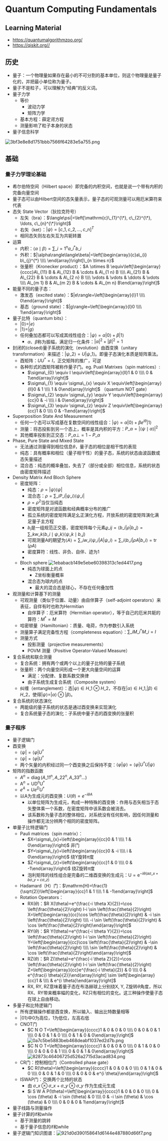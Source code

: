 # Quantum Computing Fundamentals


<!--more-->

## Learning Material
- https://quantumalgorithmzoo.org/
- https://qiskit.org//


## 历史
- 量子：一个物理量如果存在最小的不可分割的基本单位，则这个物理量是量子化的，并把最小单位称为量子。
- 量子不是粒子，可以理解为“经典”的反义词。
- 量子力学
	- 等价
		- 波动力学
		- 矩阵力学
	- 基本方程：薛定谔方程
	- 测量影响了粒子本身的状态
- 量子信息科学

![3bf3e8e8d1751bbb7566f64283e5a755.png](/_resources/44d0ebf582164cf2bbba45fee2b9dcbc.png)

## 基础
### 量子力学理论基础
- 希尔伯特空间（Hilbert space）即完备的内积空间，也就是说一个带有内积的完备向量空间
- 量子态可以由Hilbert空间的态矢量表示，量子态的可观测量可以用厄米算符来代表
- 态矢 State Vector（狄拉克符号）
	- 左矢（bra）：$\langle\psi|=\left[\mathrm{c}\_{1}^{\*}, c\_{2}^{\*}, \ldots, c\_{n}^{\*}\right]$
	- 右矢（ket）：$|\psi\rangle=\left[c\_{1}, c\_{2}, \ldots, c\_{n}\right]^{T}$
	- 相同态矢则左右矢互为共轭转置
- 运算
	- 内积：$\langle\alpha \mid \beta\rangle=\sum\_{i=1}^{n} a\_{i}^{*} b\_{i}$
	- 外积：$|\alpha\rangle\langle\beta|=\left[\begin{array}{c}a\_{i} b\_{j}^{*} \\\\ \end{array}\right]\_{n \times n}$
	- 张量积（Kronecker product）：$A \otimes B \equiv\left[\begin{array}{cccc}A\_{11} B & A\_{12} B & \cdots & A\_{1 n} B \\\\ A\_{21} B & A\_{22} B & \cdots & A\_{2 n} B \\\\ \vdots & \vdots & \ddots & \vdots \\\\ A\_{m 1} B & A\_{m 2} B & \cdots & A\_{m n} B\end{array}\right]$
- 能量不同的量子态：
	- 激发态（excited state）：$|e\rangle=\left[\begin{array}{l}1 \\\\ 0\end{array}\right]$
	- 基态（ground state）：$|g\rangle=\left[\begin{array}{l}0 \\\\ 1\end{array}\right]$
- 量子比特（quantum bits）：
	- $|0\rangle = |e\rangle$
	- $|1\rangle = |g\rangle$
	- 任何叠加态都可以写成其线性组合：$|\psi\rangle=\alpha|0\rangle+\beta|1\rangle$
		- $\alpha$、$\beta$称为振幅，满足归一化条件：$|\alpha|^{2}+|\beta|^{2}=1$
- 封闭的(closed)量子系统的演化（evolution）由酉变换（unitary transformation）来描述：$\left|\psi\_{2}\right\rangle=U\left|\psi\_{1}\right\rangle$。即量子态演化本质是矩阵乘法。
	- 酉矩阵：$U U^{*}=I$，正交矩阵的推广，可逆
	- 各种形式的酉矩阵被称作量子门。eg. Puali Matrixes（spin matrices）:
		- $\sigma\_{0} \equiv I \equiv\left[\begin{array}{ll}1 & 0 \\\\ 0 & 1\end{array}\right]$
		- $\sigma\_{1} \equiv \sigma\_{x} \equiv X \equiv\left[\begin{array}{ll}0 & 1 \\\\ 1 & 0\end{array}\right]$ （quantum NOT gate）
		- $\sigma\_{2} \equiv \sigma\_{y} \equiv Y \equiv\left[\begin{array}{cc}0 & -i \\\\ i & 0\end{array}\right]$
		- $\sigma\_{3} \equiv \sigma\_{z} \equiv Z \equiv\left[\begin{array}{cc}1 & 0 \\\\ 0 & -1\end{array}\right]$
- Superposition State And Measurement
	- 任何一个态可以写成基在复数空间的线性组合：$|\psi\rangle=\alpha|0\rangle+\beta e^{i \theta}|1\rangle$
	- 测量：将态投影到另一个态上，概率是其内积的平方：$P\_{\alpha}=|\langle\psi \mid \alpha\rangle|^{2}$
	- 其他概率投影到正交态：$P\_{\alpha \perp}=1-P\_{\alpha}$
- Phase, Pure State and Mixed State
	- 无法通过测量得到相位信息$\theta$，量子态的相位是相干性的表现
	- 纯态：具有概率和相位（量子相干性）的量子态，系统的状态由波函数或态矢量描述
	- 混合态：纯态的概率叠加，失去了（部分或全部）相位信息，系统的状态由密度矩阵描述
- Density Matrix And Bloch Sphere
	- 密度矩阵：
		- 纯态：$\rho=|\psi\rangle\langle\psi|$
		- 混合态：$\rho=\sum\_{i} P\_{i}\left|\psi\_{i}\right\rangle\left\langle\psi\_{i}\right|$
		- $\rho = \rho^2$当仅当纯态
		- 密度矩阵是对波函数和经典概率分布的推广
		- 孤立系统的密度矩阵满足幺正演化方程，开放系统的密度矩阵演化满足量子主方程
		- $b_i$是一组规范正交基，密度矩阵每个元素$\varrho\_{i j}=\left\langle b\_{i}|\rho| b\_{j}\right\rangle=\sum\_{k} w\_{k}\left\langle b\_{i} \mid \psi\_{k}\right\rangle\left\langle\psi\_{k} \mid b\_{j}\right\rangle$
		- 可观测量A的期望为$\langle A\rangle=\sum\_{i} w\_{i}\left\langle\psi\_{i}|A| \psi\_{i}\right\rangle=\sum\_{i}\left\langle b\_{i}|\rho A| b\_{i}\right\rangle=\operatorname{tr}(\rho A)$
		- 密度算符：线性、非负、自伴、迹为1
		- 
	- Bloch sphere ![1ebabacb149e5ebe60398313c1ed4417.png](/_resources/29b2976731b145e3ba04838a3987cc8b.png)
		- 纯态为球面上的点
			- Z坐标衡量概率
		- 混合态为球内的点
			- 最大的混合态是球心，不存在任何叠加性
- 观测量和计算基下的测量
	- 可观测量（类似于位置、动量）由自伴算子（self-adjoint operators）来表征，自伴有时也称为Hermitian
		- 自伴算子：厄米算符（Hermitian operator），等于自己的厄米共轭的算符：$M^{\dagger}=M$
	- 哈密顿量（Hamiltonian）：质量、电荷，作为参数引入系统
	- 测量算子满足完备性方程（completeness equation）：$\sum\_{i} M\_{i}^{\dagger} M\_{i}=I$
	- 测量方式
		- 投影测量（projective measurements）
		- POVM 测量（Positive Operator-Valued Measure）
- 复合系统和联合测量
	- 复合系统：拥有两个或两个以上的量子比特的量子系统
	- 张量积：两个向量空间形成一个更大向量空间的运算
		- 满足：分配律、复数系数交换律
		- 由子系统生成复合系统（Composite system）
	- 纠缠（entanglement）：态$|\psi\rangle \in H\_{1} \otimes H\_{2}$，不存在$|\alpha\rangle \in H\_{1},|\beta\rangle \in H\_{2}$，使得$|\psi\rangle=|\alpha\rangle \otimes|\beta\rangle$。
- 复合系统的状态演化
	- 两能级的量子系统的状态是通过酉变换来实现演化
	- 复合系统量子态的演化：子系统中量子态的酉变换的张量积

### 量子程序
- 量子逻辑门
- 酉变换
	- $\langle\psi|=\left\langle\varphi\right| U ^{\dagger}$
	- $\langle\psi|=\left\langle\varphi\right| U ^{\dagger}$
	- 两个矢量的内积经过同一个酉变换之后保持不变：$\langle\varphi|\psi\rangle=\langle\varphi|U ^{\dagger}U| \psi\rangle$
- 矩阵的指数函数
	- $A^{n}=\operatorname{diag}\left(A\_{11}^{n}, A\_{22}^{n}, A\_{33}^{n} \ldots\right)$
	- $\mathrm{A}^{n}=\mathrm{UD}^{n} \mathrm{U}^{\dagger}$
	- $e^A=Ue^DU^\dagger$
	- 以A为生成元的酉变换：$U(\theta)=e^{-i\theta A}$
		- 以单位矩阵为生成元，构成一种特殊的酉变换：作用与态矢相当于态矢整体乘一个系数，在密度矩阵中该系数会被消去。
		- 该系数称为量子态的整体相位，对系统没有任何影响，因任何测量和操作都无法分辨两个相同的密度矩阵。
- 单量子比特逻辑门
	- Pauli matrices（spin matrix）：
		- $X=\sigma\_{x}=\left(\begin{array}{cc}0 & 1 \\\\ 1 & 0\end{array}\right)$ 非门
		- $Y=\sigma\_{y}=\left(\begin{array}{cc}0 & -i \\\\ i & 0\end{array}\right)$ 绕Y旋转$\pi$度
		- $Z=\sigma\_{z}=\left(\begin{array}{cc}1 & 0 \\\\ 0 & -1\end{array}\right)$ 绕Z旋转$\pi$度
		- 泡利矩阵的线性组合是完备的二维酉变换的生成元：$\mathrm{U}=\mathrm{e}^{-i \theta\left(a \sigma\_{x}+b \sigma\_{y}+c \sigma\_{z}\right)}$
	- Hadamard（H）门：$\mathrm{H}=\frac{1}{\sqrt{2}}\left[\begin{array}{cc}1 & 1 \\\\ 1 & -1\end{array}\right]$
	- Rotation Operators：
		- RX($\theta$)：$R X(\theta)=e^{\frac{-i \theta X}{2}}=\cos \left(\frac{\theta}{2}\right) I-i \sin \left(\frac{\theta}{2}\right) X=\left[\begin{array}{cc}\cos \left(\frac{\theta}{2}\right) & -i \sin \left(\frac{\theta}{2}\right) \\\\ -i \sin \left(\frac{\theta}{2}\right) & \cos \left(\frac{\theta}{2}\right)\end{array}\right]$
		- RY($\theta$)：$R Y(\theta)=e^{\frac{-i \theta Y}{2}}=\cos \left(\frac{\theta}{2}\right) I-i \sin \left(\frac{\theta}{2}\right) Y=\left[\begin{array}{cc}\cos \left(\frac{\theta}{2}\right) & -\sin \left(\frac{\theta}{2}\right) \\\\ \sin \left(\frac{\theta}{2}\right) & \cos \left(\frac{\theta}{2}\right)\end{array}\right]$
		- RZ($\theta$)：$R Z(\theta)=e^{\frac{-i \theta Z}{2}}=\cos \left(\frac{\theta}{2}\right) I-i \sin \left(\frac{\theta}{2}\right) Z=\left[\begin{array}{cc}e^{\frac{-i \theta}{2}} & 0 \\\\ 0 & e^{\frac{i \theta}{2}}\end{array}\right] \sim \left[\begin{array}{cc}1 & \\\\ & e^{i \theta}\end{array}\right]$
		- RX, RY, RZ意味着量子态在布洛赫球上分别绕X, Y, Z旋转$\theta$角度，所以RX、RY带来概率幅的变化，RZ只有相位的变化。这三种操作使量子态在球上自由移动。
- 多量子和比特逻辑门
	- 所有逻辑操作都是酉变换，所以输入、输出比特数量相等
	- $|01\rangle$中0为高位，1为低位，左高右低
	- CNOT门 
		- $C N O T=\left[\begin{array}{cccc}1 & 0 & 0 & 0 \\\\ 0 & 0 & 0 & 1 \\\\ 0 & 0 & 1 & 0 \\\\ 0 & 1 & 0 & 0\end{array}\right]$ ![0a7c5be5883beb468deabf1037ed2d7b.png](/_resources/89401fef998f43a4bfe19f3175c5fe22.png)
		- $C N O T=\left[\begin{array}{cccc}1 & 0 & 0 & 0 \\\\ 0 & 1 & 0 & 0 \\\\ 0 & 0 & 0 & 1 \\\\ 0 & 0 & 1 & 0\end{array}\right]$ ![82873c46406725d526a2715d3acad834.png](/_resources/9105b64524c64f99a41269e286f414e8.png)
	- CR门：控制相位门（Controlled phase gate）
		- $C R(\theta)=\left[\begin{array}{cccc}1 & 0 & 0 & 0 \\\\ 0 & 1 & 0 & 0 \\\\ 0 & 0 & 1 & 0 \\\\ 0 & 0 & 0 & e^{i \theta}\end{array}\right]$
	- ISWAP门：交换两个比特的状态
		- 由 $\sigma\_{x} \otimes \sigma\_{x}+\sigma\_{y} \otimes \sigma\_{y}$ 作为生成元生成
		- $i S W A P(\theta)=\left[\begin{array}{cccc}1 & 0 & 0 & 0 \\\\ 0 & \cos (\theta) & -i \sin (\theta) & 0 \\\\ 0 & -i \sin (\theta) & \cos (\theta) & 0 \\\\ 0 & 0 & 0 & 1\end{array}\right]$
- 量子线路与测量操作
- 量子计算的if和while
	- 基于测量的跳转
	- 基于量子信息的if和while
- 量子逻辑门知识图谱：![921d0d390158641d6144e487880d66f7.png](/_resources/054c05e24c854fd89f4b2771b32caa7c.png)

